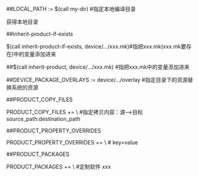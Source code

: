 
##LOCAL_PATH := $(call my-dir)   #指定本地编译目录

获得本地目录

##inherit-product-if-exists

$(call inherit-product-if-exists, device/.../xxx.mk)#指把xxx.mk(xxx.mk要存在)中的变量添加进来

##$(call inherit-product, device/.../xxx.mk) #指把xxx.mk中的变量添加进来


##DEVICE_PACKAGE_OVERLAYS := device/.../overlay #指定目录下的资源替换系统的资源


##PRODUCT_COPY_FILES

PRODUCT_COPY_FILES += \    #指定拷贝内容：源——>目标
 source_path:destination_path

##PRODUCT_PROPERTY_OVERRIDES

PRODUCT_PROPERTY_OVERRIDES += \   #
 key=value

##PRODUCT_PACKAGES

PRODUCT_PACKAGES += \    #定制软件
 xxx
